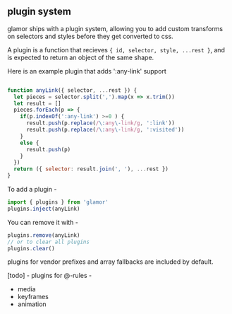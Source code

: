 plugin system
---

glamor ships with a plugin system, allowing you to add custom transforms 
on selectors and styles before they get converted to css.

A plugin is a function that recieves `{ id, selector, style, ...rest }`,
and is expected to return an object of the same shape. 

Here is an example plugin that adds ':any-link' support 
```jsx

function anyLink({ selector, ...rest }) {
  let pieces = selector.split(',').map(x => x.trim())
  let result = []
  pieces.forEach(p => {
    if(p.indexOf(':any-link') >=0 ) {
      result.push(p.replace(/\:any\-link/g, ':link'))
      result.push(p.replace(/\:any\-link/g, ':visited'))
    }
    else {
      result.push(p)
    }
  })
  return ({ selector: result.join(', '), ...rest })  
}

```

To add a plugin -
```jsx
import { plugins } from 'glamor'
plugins.inject(anyLink)
```

You can remove it with -
```jsx
plugins.remove(anyLink)
// or to clear all plugins 
plugins.clear()
```

plugins for vendor prefixes and array fallbacks are included by default. 


[todo] - plugins for @-rules - 
- media 
- keyframes 
- animation